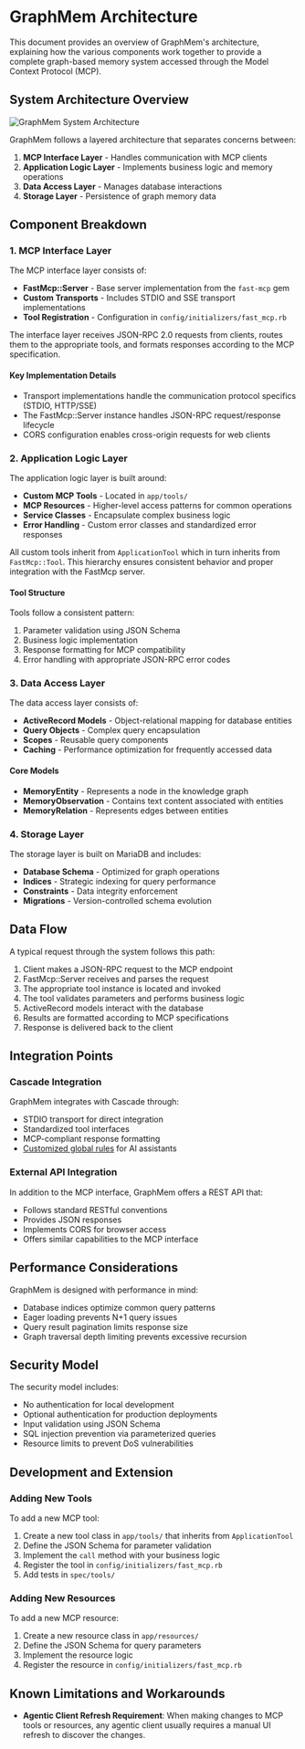 # GraphMem Architecture

This document provides an overview of GraphMem's architecture, explaining how the various components work together to provide a complete graph-based memory system accessed through the Model Context Protocol (MCP).

## System Architecture Overview

![GraphMem System Architecture](https://via.placeholder.com/800x500?text=GraphMem+Architecture+Diagram)

GraphMem follows a layered architecture that separates concerns between:

1. **MCP Interface Layer** - Handles communication with MCP clients
2. **Application Logic Layer** - Implements business logic and memory operations
3. **Data Access Layer** - Manages database interactions
4. **Storage Layer** - Persistence of graph memory data

## Component Breakdown

### 1. MCP Interface Layer

The MCP interface layer consists of:

- **FastMcp::Server** - Base server implementation from the `fast-mcp` gem
- **Custom Transports** - Includes STDIO and SSE transport implementations
- **Tool Registration** - Configuration in `config/initializers/fast_mcp.rb`

The interface layer receives JSON-RPC 2.0 requests from clients, routes them to the appropriate tools, and formats responses according to the MCP specification.

#### Key Implementation Details

- Transport implementations handle the communication protocol specifics (STDIO, HTTP/SSE)
- The FastMcp::Server instance handles JSON-RPC request/response lifecycle
- CORS configuration enables cross-origin requests for web clients

### 2. Application Logic Layer

The application logic layer is built around:

- **Custom MCP Tools** - Located in `app/tools/`
- **MCP Resources** - Higher-level access patterns for common operations
- **Service Classes** - Encapsulate complex business logic
- **Error Handling** - Custom error classes and standardized error responses

All custom tools inherit from `ApplicationTool` which in turn inherits from `FastMcp::Tool`. This hierarchy ensures consistent behavior and proper integration with the FastMcp server.

#### Tool Structure

Tools follow a consistent pattern:
1. Parameter validation using JSON Schema
2. Business logic implementation
3. Response formatting for MCP compatibility
4. Error handling with appropriate JSON-RPC error codes

### 3. Data Access Layer

The data access layer consists of:

- **ActiveRecord Models** - Object-relational mapping for database entities
- **Query Objects** - Complex query encapsulation
- **Scopes** - Reusable query components
- **Caching** - Performance optimization for frequently accessed data

#### Core Models

- **MemoryEntity** - Represents a node in the knowledge graph
- **MemoryObservation** - Contains text content associated with entities
- **MemoryRelation** - Represents edges between entities

### 4. Storage Layer

The storage layer is built on MariaDB and includes:

- **Database Schema** - Optimized for graph operations
- **Indices** - Strategic indexing for query performance
- **Constraints** - Data integrity enforcement
- **Migrations** - Version-controlled schema evolution

## Data Flow

A typical request through the system follows this path:

1. Client makes a JSON-RPC request to the MCP endpoint
2. FastMcp::Server receives and parses the request
3. The appropriate tool instance is located and invoked
4. The tool validates parameters and performs business logic
5. ActiveRecord models interact with the database
6. Results are formatted according to MCP specifications
7. Response is delivered back to the client

## Integration Points

### Cascade Integration

GraphMem integrates with Cascade through:

- STDIO transport for direct integration
- Standardized tool interfaces
- MCP-compliant response formatting
- [Customized global rules](global_and_knowledge_graph_management_rules.md) for AI assistants

### External API Integration

In addition to the MCP interface, GraphMem offers a REST API that:

- Follows standard RESTful conventions
- Provides JSON responses
- Implements CORS for browser access
- Offers similar capabilities to the MCP interface

## Performance Considerations

GraphMem is designed with performance in mind:

- Database indices optimize common query patterns
- Eager loading prevents N+1 query issues
- Query result pagination limits response size
- Graph traversal depth limiting prevents excessive recursion

## Security Model

The security model includes:

- No authentication for local development
- Optional authentication for production deployments
- Input validation using JSON Schema
- SQL injection prevention via parameterized queries
- Resource limits to prevent DoS vulnerabilities

## Development and Extension

### Adding New Tools

To add a new MCP tool:

1. Create a new tool class in `app/tools/` that inherits from `ApplicationTool`
2. Define the JSON Schema for parameter validation
3. Implement the `call` method with your business logic
4. Register the tool in `config/initializers/fast_mcp.rb`
5. Add tests in `spec/tools/`

### Adding New Resources

To add a new MCP resource:

1. Create a new resource class in `app/resources/`
2. Define the JSON Schema for query parameters
3. Implement the resource logic
4. Register the resource in `config/initializers/fast_mcp.rb`

## Known Limitations and Workarounds

- **Agentic Client Refresh Requirement**: When making changes to MCP tools or resources, any agentic client usually requires a manual UI refresh to discover the changes.
